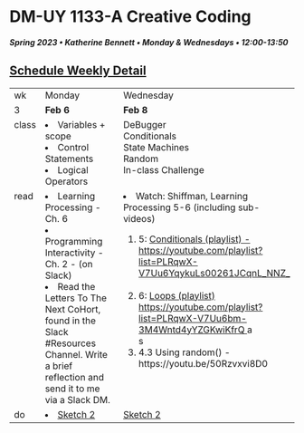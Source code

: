 # DM-UY 1133-A Creative Coding
##### Spring 2023 • Katherine Bennett • Monday & Wednesdays • 12:00-13:50

## [Schedule Weekly Detail](Calendar.md) 

<table>
<tr>
<td>wk</td>
<td>Monday </td>
<td>Wednesday </td>
</tr>
<!-- dates -->
<tr>
  <td valign="top">3</td>
  <td valign="top" width="48%"><strong>Feb 6</strong></td>
  <td valign="top" width="48%"><strong>Feb 8</strong></td>
</tr>
<!-- class -->
<tr>
	<td valign="top">class</td>
	<!-- day Tues -->
	<td valign="top" width="48%">
	<li> Variables + scope</li>
	<li> Control Statements</li> 
	<li> Logical Operators </li>
	</td>
	<!-- day Thurs -->
	<td valign="top" width="48%">
	DeBugger <br>
	Conditionals <br>
	State Machines <br>
	Random <br>
	In-class Challenge <br>
	</td>
<!-- homework -->
<tr>
  <td valign="top">read</td>
  	<!-- day Tues -->
  	<td valign="top" width="48%">
  	<li> Learning Processing - Ch. 6 </li>
  	<li>Programming Interactivity - Ch. 2 - (on Slack)</li>
  	<li>Read the Letters To The Next CoHort, found in the Slack #Resources Channel. Write a brief reflection and send it to me via a Slack DM. <br> </li>
	</td>
  	<!-- day Thurs -->
  	<td valign="top" width="48%">
  		<li> Watch: Shiffman, Learning Processing 5-6 (including sub-videos)</li>
		<ol>
			<li>5: <a href = "https://youtube.com/playlist?list=PLRqwX-V7Uu6YqykuLs00261JCqnL_NNZ_">Conditionals (playlist) - https://youtube.com/playlist?list=PLRqwX-V7Uu6YqykuLs00261JCqnL_NNZ_</li></a> <br>
			<li>6: <a href = "https://youtube.com/playlist?list=PLRqwX-V7Uu6bm-3M4Wntd4yYZGKwiKfrQ"> Loops (playlist) https://youtube.com/playlist?list=PLRqwX-V7Uu6bm-3M4Wntd4yYZGKwiKfrQ </a>a</li>
		 s<li>4.3 Using random() - https://youtu.be/50Rzvxvi8D0</li></a>	
 </td>	
 </tr>
 <!-- do -->
<tr>
  <td valign="top">do</td>
	<!-- day Tues -->
 	<td valign="top"> 
 	<li><a href = "Sketch_2.md"> Sketch 2 </a></li>		
 	</td>
  	<!-- day Thurs -->
  	<td valign="top">
		<a href = "Sketch_2.md"> Sketch 2</a> <br>
 	</td>
  	</td>	
</tr>
</table>
